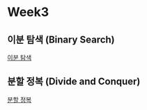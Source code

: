 Week3
==========
## 이분 탐색 (Binary Search)
[이분 탐색](https://littlebitawesome.tistory.com/entry/Week3-%EC%9D%B4%EB%B6%84-%ED%83%90%EC%83%89-Binary-Search)

## 분할 정복 (Divide and Conquer)
[분할 정복](https://littlebitawesome.tistory.com/entry/Week3-%EB%B6%84%ED%95%A0-%EC%A0%95%EB%B3%B5-Divide-and-Conquer)

